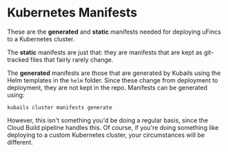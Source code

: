 # Kubernetes Manifests

These are the **generated** and **static** manifests needed for deploying uFincs to a Kubernetes cluster.

The **static** manifests are just that: they are manifests that are kept as git-tracked files that fairly rarely change.

The **generated** manifests are those that are generated by Kubails using the Helm templates in the `helm` folder. Since these change from deployment to deployment, they are not kept in the repo. Manifests can be generated using:

```
kubails cluster manifests generate
```

However, this isn't something you'd be doing a regular basis, since the Cloud Build pipeline handles this. Of course, if you're doing something like deploying to a custom Kubernetes cluster, your circumstances will be different.
